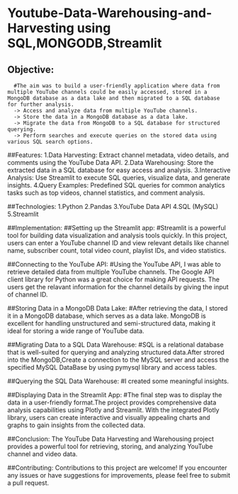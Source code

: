 # Youtube-Data-Warehousing-and-Harvesting using SQL,MONGODB,Streamlit
## Objective:
      #The aim was to build a user-friendly application where data from multiple YouTube channels could be easily accessed, stored in a MongoDB database as a data lake and then migrated to a SQL database for further analysis.
      -> Access and analyze data from multiple YouTube channels.
      -> Store the data in a MongoDB database as a data lake.
      -> Migrate the data from MongoDB to a SQL database for structured querying.
      -> Perform searches and execute queries on the stored data using various SQL search options.
			
##Features:
			1.Data Harvesting: Extract channel metadata, video details, and comments using the YouTube Data API.
			2.Data Warehousing: Store the extracted data in a SQL database for easy access and analysis.
			3.Interactive Analysis: Use Streamlit to execute SQL queries, visualize data, and generate insights.
			4.Query Examples: Predefined SQL queries for common analytics tasks such as top videos, channel statistics, and comment analysis.
	 
##Technologies:
		1.Python
		2.Pandas
		3.YouTube Data API
		4.SQL (MySQL)
		5.Streamlit

##Implementation:
##Setting up the Streamlit app:
				 #Streamlit is a powerful tool for building data visualization and analysis tools quickly. In this project, users can enter a YouTube channel ID and view relevant details like channel name, subscriber count, total video count, playlist IDs, and video statistics.

##Connecting to the YouTube API:
				#Using the YouTube API, I was able to retrieve detailed data from multiple YouTube channels. The Google API client library for Python was a great choice for making API requests. The users get the relavant information for the channel details by giving the input of channel ID.
		
##Storing Data in a MongoDB Data Lake:
				#After retrieving the data, I stored it in a MongoDB database, which serves as a data lake. MongoDB is excellent for handling unstructured and semi-structured data, making it ideal for storing a wide range of YouTube data.

##Migrating Data to a SQL Data Warehouse:
				#SQL is a relational database that is well-suited for querying and analyzing structured data.After strored into the MongoDB,Create a connection to the MySQL server and access the specified MySQL DataBase by using pymysql library and access tables.
	
##Querying the SQL Data Warehouse:
			 #I created some meaningful insights.
		
##Displaying Data in the Streamlit App:
				#The final step was to display the data in a user-friendly format.The project provides comprehensive data analysis capabilities using Plotly and Streamlit. With the integrated Plotly library, users can create interactive and visually appealing charts and graphs to gain insights from the collected data.

##Conclusion:
				The YouTube Data Harvesting and Warehousing project provides a powerful tool for retrieving, storing, and analyzing YouTube channel and video data.
		
##Contributing:
		Contributions to this project are welcome! If you encounter any issues or have suggestions for improvements, please feel free to submit a pull request.
      
